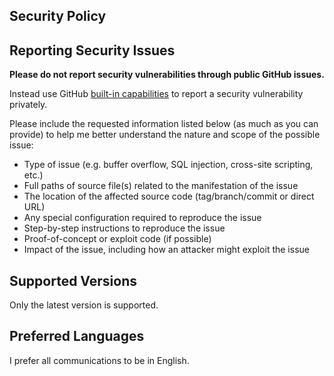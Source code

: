 ## Security Policy

## Reporting Security Issues

**Please do not report security vulnerabilities through public GitHub issues.**

Instead use GitHub [built-in capabilities](https://docs.github.com/en/code-security/security-advisories/guidance-on-reporting-and-writing/privately-reporting-a-security-vulnerability) to report a security 
vulnerability privately.

Please include the requested information listed below (as much as you can provide) to help me better understand the nature and scope of the possible issue:

  * Type of issue (e.g. buffer overflow, SQL injection, cross-site scripting, etc.)
  * Full paths of source file(s) related to the manifestation of the issue
  * The location of the affected source code (tag/branch/commit or direct URL)
  * Any special configuration required to reproduce the issue
  * Step-by-step instructions to reproduce the issue
  * Proof-of-concept or exploit code (if possible)
  * Impact of the issue, including how an attacker might exploit the issue

## Supported Versions

Only the latest version is supported.

## Preferred Languages

I prefer all communications to be in English.

